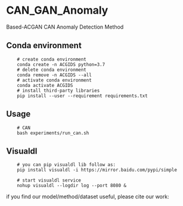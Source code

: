 # CAN_GAN_Anomaly
Based-ACGAN CAN Anomaly Detection Method

## Conda environment
```shell
    # create conda environment
    conda create -n ACGIDS python=3.7
    # delete conda environment
    conda remove -n ACGIDS --all
    # activate conda environment
    conda activate ACGIDS
    # install third-party libraries
    pip install --user --requirement requirements.txt
```

## Usage
```shell
    # CAN
    bash experiments/run_can.sh
```

## Visualdl
```shell
    # you can pip visualdl lib follow as:
    pip install visualdl -i https://mirror.baidu.com/pypi/simple
    
    # start visualdl service
    nohup visualdl --logdir log --port 8080 &
```

if you find our model/method/dataset useful, please cite our work:
```angular2html

```